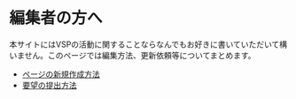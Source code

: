 # 編集者の方へ
本サイトにはVSPの活動に関することならなんでもお好きに書いていただいて構いません。このページでは編集方法、更新依頼等についてまとめます。

* [ページの新規作成方法](./create_new_page.md)
* [要望の提出方法](./create_new_issue.md)
